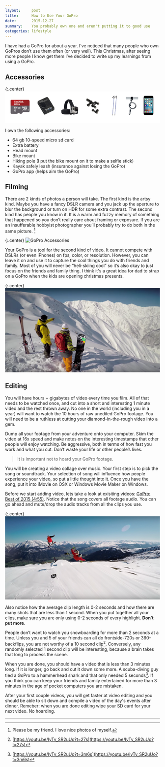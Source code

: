 ```yaml
---
layout:     post
title:      How to Use Your GoPro
date:       2015-12-27
summary:    You probably own one and aren't putting it to good use
categories: lifestyle
---
```


I have had a GoPro for about a year. I’ve noticed that many people who own GoPros don’t use them often (or very well). This Christmas, after seeing more people I know get them I’ve decided to write up my learnings from using a GoPro.



## Accessories

{:.center}
![GoPro Accessories](/images/2015-12-27-how-to-use-your-go-pro/gopro_acessories.png)

I own the following accessories:

* 64 gb 10-speed micro sd card
* Extra battery
* Head mount
* Bike mount
* Hiking pole (I put the bike mount on it to make a selfie stick)
* Kayak safely leash (insurance against losing the GoPro)
* GoPro app (helps aim the GoPro)


## Filming

There are 2 kinds of photos a person will take. The first kind is the artsy kind. Maybe you have a fancy DSLR camera and you jack up the aperture to blur the background or turn on HDR for some extra contrast. The second kind has people you know in it. It is a warm and fuzzy memory of something that happened so you don’t really care about framing or exposure. If you are an insufferable hobbyist photographer you’ll probably try to do both in the same picture. [^photographer]

{:.center}
![GoPro Accessories](/images/2015-12-27-how-to-use-your-go-pro/person_vs_scene.png)

Your GoPro is a tool for the second kind of video. It cannot compete with DSLRs (or even iPhones) on fps, color, or resolution. However, you can leave it on and use it to capture the cool things you do with friends and family. Most of you will never be “heli-skiing cool” so it’s also okay to just focus on the friends and family thing. I think it's a great idea for dad to strap on a GoPro when the kids are opening christmas presents.

{:.center}
![GoPro Accessories](/images/2015-12-27-how-to-use-your-go-pro/heliskiing.png)

## Editing

You will have hours + gigabytes of video every time you film. All of that needs to be watched once, and cut into a short and interesting 1 minute video and the rest thrown away. No one in the world (including you in a year) will want to watch the 10 hours of raw unedited GoPro footage. You will need to be a ruthless at cutting your diamond-in-the-rough video into a gem.

Dump all your footage from your adventure onto your computer. Skim the video at 16x speed and make notes on the interesting timestamps that other people will enjoy watching. Be aggressive, both in terms of how fast you work and what you cut. Don’t waste your life or other people’s lives.

>It is important not to hoard your GoPro footage.

You will be creating a video collage over music. Your first step is to pick the song or soundtrack. Your selection of song will influence how people experience your video, so put a little thought into it. Once you have the song, put it into iMovie on OSX or Windows Movie Maker on Windows.

Before we start adding video, lets take a look at exisiting videos: [GoPro: Best of 2015 (4:55)](https://www.youtube.com/watch?v=IyTv_SR2uUo). Notice that the song covers all footage audio. You can go ahead and mute/drop the audio tracks from all the clips you use.

{:.center}
![GoPro Accessories](/images/2015-12-27-how-to-use-your-go-pro/snowboard_tricks.png)

Also notice how the average clip length is 0-2 seconds and how there are many shots that are less than 1 second. When you put together all your clips, make sure you are only using 0-2 seconds of every highlight. __Don’t put more__.

People don’t want to watch you snowboarding for more than 2 seconds at a time. Unless you and 5 of your friends can all do frontside-720s or 360-backflips, you are not worthy of a 10 second clip[^tenclip].  Conversely, any randomly selected 1 second clip will be interesting, because a brain takes that long to process the scene.

When you are done, you should have a video that is less than 3 minutes long. If it is longer, go back and cut it down some more. A scuba-diving guy tied a GoPro to a hammerhead shark and that only needed 5 seconds[^sharkclip]. If you think you can keep your friends and family entertained for more than 3 minutes in the age of pocket computers you are mistaken.

After your first couple videos, you will get faster at video editing and you should be able to sit down and compile a video of the day's events after dinner. Remeber: when you are done editing wipe your SD card for your next video. No hoarding.

---------------

[^photographer]: Please be my friend. I love nice photos of myself.
[^tenclip]: [https://youtu.be/IyTv_SR2uUo?t=27s](https://youtu.be/IyTv_SR2uUo?t=27s)
[^sharkclip]: [https://youtu.be/IyTv_SR2uUo?t=3m6s](https://youtu.be/IyTv_SR2uUo?t=3m6s)